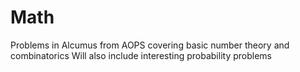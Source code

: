 # Math
Problems in Alcumus from AOPS covering basic number theory and combinatorics
Will also include interesting probability problems
